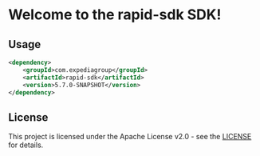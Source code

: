 # Welcome to the rapid-sdk SDK!

## Usage
```xml
<dependency>
    <groupId>com.expediagroup</groupId>
    <artifactId>rapid-sdk</artifactId>
    <version>5.7.0-SNAPSHOT</version>
</dependency>
```

## License

This project is licensed under the Apache License v2.0 - see the [LICENSE](LICENSE) for details.

